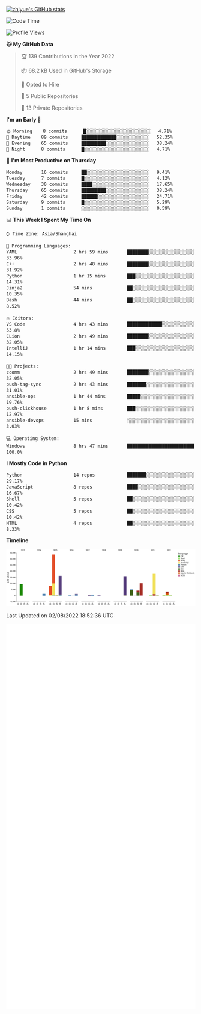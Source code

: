 
[![zhiyue's GitHub stats](https://github-readme-stats.vercel.app/api?username=zhiyue)](https://github.com/anuraghazra/github-readme-stats&&show_icons=true)

<!--START_SECTION:waka-->
![Code Time](http://img.shields.io/badge/Code%20Time-0%20secs-blue)

![Profile Views](http://img.shields.io/badge/Profile%20Views-0-blue)

**🐱 My GitHub Data** 

> 🏆 139 Contributions in the Year 2022
 > 
> 📦 68.2 kB Used in GitHub's Storage 
 > 
> 💼 Opted to Hire
 > 
> 📜 5 Public Repositories 
 > 
> 🔑 13 Private Repositories  
 > 
**I'm an Early 🐤** 

```text
🌞 Morning    8 commits      █░░░░░░░░░░░░░░░░░░░░░░░░   4.71% 
🌆 Daytime    89 commits     █████████████░░░░░░░░░░░░   52.35% 
🌃 Evening    65 commits     █████████░░░░░░░░░░░░░░░░   38.24% 
🌙 Night      8 commits      █░░░░░░░░░░░░░░░░░░░░░░░░   4.71%

```
📅 **I'm Most Productive on Thursday** 

```text
Monday       16 commits     ██░░░░░░░░░░░░░░░░░░░░░░░   9.41% 
Tuesday      7 commits      █░░░░░░░░░░░░░░░░░░░░░░░░   4.12% 
Wednesday    30 commits     ████░░░░░░░░░░░░░░░░░░░░░   17.65% 
Thursday     65 commits     █████████░░░░░░░░░░░░░░░░   38.24% 
Friday       42 commits     ██████░░░░░░░░░░░░░░░░░░░   24.71% 
Saturday     9 commits      █░░░░░░░░░░░░░░░░░░░░░░░░   5.29% 
Sunday       1 commits      ░░░░░░░░░░░░░░░░░░░░░░░░░   0.59%

```


📊 **This Week I Spent My Time On** 

```text
⌚︎ Time Zone: Asia/Shanghai

💬 Programming Languages: 
YAML                     2 hrs 59 mins       ████████░░░░░░░░░░░░░░░░░   33.96% 
C++                      2 hrs 48 mins       ████████░░░░░░░░░░░░░░░░░   31.92% 
Python                   1 hr 15 mins        ███░░░░░░░░░░░░░░░░░░░░░░   14.31% 
Jinja2                   54 mins             ██░░░░░░░░░░░░░░░░░░░░░░░   10.35% 
Bash                     44 mins             ██░░░░░░░░░░░░░░░░░░░░░░░   8.52%

🔥 Editors: 
VS Code                  4 hrs 43 mins       █████████████░░░░░░░░░░░░   53.8% 
CLion                    2 hrs 49 mins       ████████░░░░░░░░░░░░░░░░░   32.05% 
IntelliJ                 1 hr 14 mins        ███░░░░░░░░░░░░░░░░░░░░░░   14.15%

🐱‍💻 Projects: 
zcomm                    2 hrs 49 mins       ████████░░░░░░░░░░░░░░░░░   32.05% 
push-tag-sync            2 hrs 43 mins       ███████░░░░░░░░░░░░░░░░░░   31.01% 
ansible-ops              1 hr 44 mins        █████░░░░░░░░░░░░░░░░░░░░   19.76% 
push-clickhouse          1 hr 8 mins         ███░░░░░░░░░░░░░░░░░░░░░░   12.97% 
ansible-devops           15 mins             ░░░░░░░░░░░░░░░░░░░░░░░░░   3.03%

💻 Operating System: 
Windows                  8 hrs 47 mins       █████████████████████████   100.0%

```

**I Mostly Code in Python** 

```text
Python                   14 repos            ███████░░░░░░░░░░░░░░░░░░   29.17% 
JavaScript               8 repos             ████░░░░░░░░░░░░░░░░░░░░░   16.67% 
Shell                    5 repos             ██░░░░░░░░░░░░░░░░░░░░░░░   10.42% 
CSS                      5 repos             ██░░░░░░░░░░░░░░░░░░░░░░░   10.42% 
HTML                     4 repos             ██░░░░░░░░░░░░░░░░░░░░░░░   8.33%

```


**Timeline**

![Chart not found](https://raw.githubusercontent.com/zhiyue/zhiyue/main/charts/bar_graph.png) 


 Last Updated on 02/08/2022 18:52:36 UTC
<!--END_SECTION:waka-->

<!-- [![Top Langs](https://github-readme-stats.vercel.app/api/top-langs/?username=zhiyue)](https://github.com/anuraghazra/github-readme-stats) -->

![](./github-metrics.svg)

